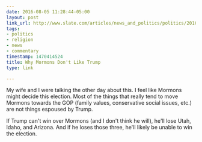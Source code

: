 ```yaml
---
date: 2016-08-05 11:28:44-05:00
layout: post
link_url: http://www.slate.com/articles/news_and_politics/politics/2016/08/why_mormons_don_t_like_donald_trump.html
tags:
- politics
- religion
- news
- commentary
timestamp: 1470414524
title: Why Mormons Don't Like Trump
type: link

---
```

My wife and I were talking the other day about this. I feel like Mormons might decide this election. Most of the things that really tend to move Mormons towards the GOP (family values, conservative social issues, etc.) are not things espoused by Trump.

If Trump can't win over Mormons (and I don't think he will), he'll lose Utah, Idaho, and Arizona. And if he loses those three, he'll likely be unable to win the election.